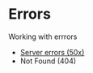 # Errors 

Working with errrors

- [Server errors (50x)](./server-errors/server-errors.md)
- Not Found (404)
